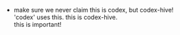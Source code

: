 - make sure we never claim this is codex, but codex-hive!  
  'codex' uses this. this is codex-hive.  
  this is important! 